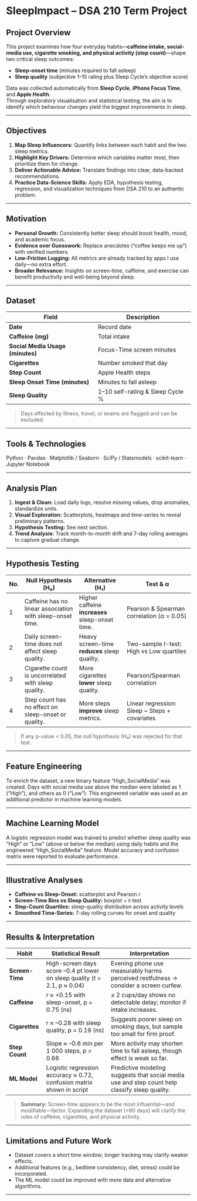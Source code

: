 # SleepImpact – DSA 210 Term Project

## Project Overview
This project examines how four everyday habits—**caffeine intake, social-media use, cigarette smoking, and physical activity (step count)**—shape two critical sleep outcomes:
- **Sleep-onset time** (minutes required to fall asleep)  
- **Sleep quality** (subjective 1–10 rating plus Sleep Cycle’s objective score)

Data was collected automatically from **Sleep Cycle**, **iPhone Focus Time**, and **Apple Health**.  
Through exploratory visualisation and statistical testing, the aim is to identify which behaviour changes yield the biggest improvements in sleep.

---

## Objectives
1. **Map Sleep Influencers:** Quantify links between each habit and the two sleep metrics.
2. **Highlight Key Drivers:** Determine which variables matter most, then prioritize them for change.
3. **Deliver Actionable Advice:** Translate findings into clear, data-backed recommendations.
4. **Practice Data-Science Skills:** Apply EDA, hypothesis testing, regression, and visualization techniques from DSA 210 to an authentic problem.

---

## Motivation
- **Personal Growth:** Consistently better sleep should boost health, mood, and academic focus.
- **Evidence over Guesswork:** Replace anecdotes (“coffee keeps me up”) with verified numbers.
- **Low-Friction Logging:** All metrics are already tracked by apps I use daily—no extra effort.
- **Broader Relevance:** Insights on screen-time, caffeine, and exercise can benefit productivity and well-being beyond sleep.

---

## Dataset
| Field           | Description                              |
|-----------------|------------------------------------------|
| **Date**        | Record date                              |
| **Caffeine (mg)** | Total intake                          |
| **Social Media Usage (minutes)** | Focus-Time screen minutes |
| **Cigarettes**  | Number smoked that day                   |
| **Step Count**  | Apple Health steps                       |
| **Sleep Onset Time (minutes)** | Minutes to fall asleep     |
| **Sleep Quality** | 1–10 self-rating & Sleep Cycle %       |

> Days affected by illness, travel, or exams are flagged and can be excluded.

---

## Tools & Technologies
Python · Pandas · Matplotlib / Seaborn · SciPy / Statsmodels · scikit-learn · Jupyter Notebook

---

## Analysis Plan
1. **Ingest & Clean:** Load daily logs, resolve missing values, drop anomalies, standardize units.
2. **Visual Exploration:** Scatterplots, heatmaps and time-series to reveal preliminary patterns.
3. **Hypothesis Testing:** See next section.
4. **Trend Analysis:** Track month-to-month drift and 7-day rolling averages to capture gradual change.

---

## Hypothesis Testing
| No. | Null Hypothesis (H₀)                     | Alternative (H₁)                       | Test & α            |
|-----|------------------------------------------|----------------------------------------|---------------------|
| 1   | Caffeine has no linear association with sleep-onset time. | Higher caffeine **increases** sleep-onset time. | Pearson & Spearman correlation (α = 0.05) |
| 2   | Daily screen-time does not affect sleep quality. | Heavy screen-time **reduces** sleep quality. | Two-sample *t*-test: High vs Low quartiles |
| 3   | Cigarette count is uncorrelated with sleep quality. | More cigarettes **lower** sleep quality. | Pearson/Spearman correlation |
| 4   | Step count has no effect on sleep-onset or quality. | More steps **improve** sleep metrics. | Linear regression: Sleep ~ Steps + covariates |

> If any p-value < 0.05, the null hypothesis (H₀) was rejected for that test.

---

## Feature Engineering
To enrich the dataset, a new binary feature “High_SocialMedia” was created. Days with social media use above the median were labeled as 1 (“High”), and others as 0 (“Low”). This engineered variable was used as an additional predictor in machine learning models.

---

## Machine Learning Model
A logistic regression model was trained to predict whether sleep quality was “High” or “Low” (above or below the median) using daily habits and the engineered “High_SocialMedia” feature. Model accuracy and confusion matrix were reported to evaluate performance.

---

## Illustrative Analyses
- **Caffeine vs Sleep-Onset:** scatterplot and Pearson *r*
- **Screen-Time Bins vs Sleep Quality:** boxplot + *t*-test
- **Step-Count Quartiles:** sleep-quality distribution across activity levels
- **Smoothed Time-Series:** 7-day rolling curves for onset and quality

---

## Results & Interpretation  

| Habit         | Statistical Result                                    | Interpretation                                          |
|---------------|------------------------------------------------------|---------------------------------------------------------|
| **Screen-Time** | High-screen days score –0.4 pt lower on sleep quality (*t* = 2.1, p ≈ 0.04) | Evening phone use measurably harms perceived restfulness → consider a screen curfew. |
| **Caffeine**    | *r* ≈ +0.15 with sleep-onset, p = 0.75 (ns)         | ≤ 2 cups/day shows no detectable delay; monitor if intake increases. |
| **Cigarettes**  | *r* ≈ –0.28 with sleep quality, p = 0.19 (ns)       | Suggests poorer sleep on smoking days, but sample too small for firm proof. |
| **Step Count**  | Slope ≈ –0.6 min per 1 000 steps, p = 0.66          | More activity may shorten time to fall asleep, though effect is weak so far. |
| **ML Model**    | Logistic regression accuracy ≈ 0.72, confusion matrix shown in script | Predictive modeling suggests that social media use and step count help classify sleep quality. |

> **Summary:** Screen-time appears to be the most influential—and modifiable—factor. Expanding the dataset (>60 days) will clarify the roles of caffeine, cigarettes, and physical activity.

---

## Limitations and Future Work
- Dataset covers a short time window; longer tracking may clarify weaker effects.
- Additional features (e.g., bedtime consistency, diet, stress) could be incorporated.
- The ML model could be improved with more data and alternative algorithms.

---



